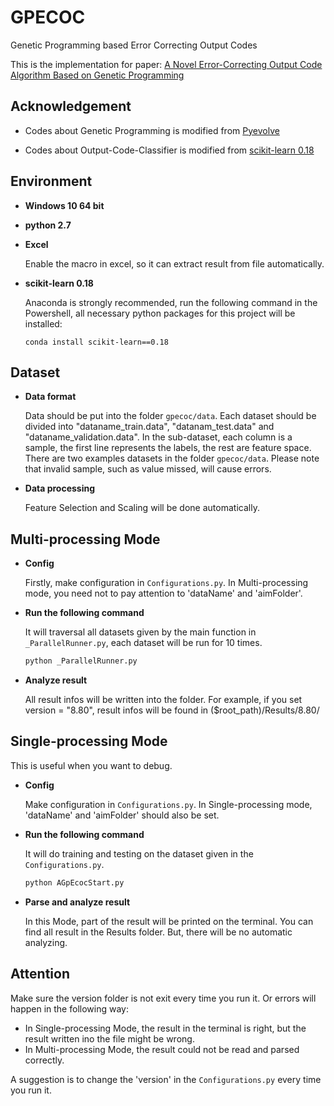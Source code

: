 # GPECOC

Genetic Programming based Error Correcting Output Codes

This is the implementation for paper: [A Novel Error-Correcting Output Code Algorithm Based on Genetic Programming](<https://www.sciencedirect.com/science/article/abs/pii/S2210650219302044>)

## Acknowledgement

- Codes about Genetic Programming is modified from  [Pyevolve](<https://github.com/perone/Pyevolve>)

- Codes about Output-Code-Classifier is modified from  [scikit-learn 0.18](<https://github.com/scikit-learn/scikit-learn/tree/0.18.X>)

## Environment

- **Windows 10 64 bit** 

- **python 2.7**

- **Excel**

  Enable the macro in excel, so it can extract result from file automatically.

- **scikit-learn 0.18**

  Anaconda is strongly recommended, run the following command in the Powershell, all necessary python packages for this project will be installed:

  ```shell
  conda install scikit-learn==0.18
  ```

## Dataset

- **Data format**

  Data should be put into the folder ```gpecoc/data```. Each dataset should be divided into "dataname_train.data", "datanam_test.data" and "dataname_validation.data". In the sub-dataset, each column is a sample, the first line represents the labels, the rest are feature space. There are two examples datasets in the folder ```gpecoc/data```. Please note that invalid sample, such as value missed, will cause errors.

- **Data processing**

  Feature Selection and Scaling will be done automatically. 


## Multi-processing Mode

- **Config**

  Firstly, make configuration in ```Configurations.py```. In Multi-processing mode, you need not to pay attention to 'dataName' and 'aimFolder'.
  
- **Run the following command**

  It will traversal all datasets given by the main function in ```_ParallelRunner.py```, each dataset will be run for 10 times.

  ```python
  python _ParallelRunner.py
  ```

- **Analyze result**

  All result infos will be written into the folder. For example, if you set version = "8.80", result infos will be found in 
  ($root_path)/Results/8.80/

## Single-processing Mode

This is useful when you want to debug.

- **Config**

  Make configuration in ```Configurations.py```. In Single-processing mode, 'dataName' and 'aimFolder' should also be set.
  
- **Run the following command**

  It will do training and testing on the dataset given in the ```Configurations.py```.

  ```python
  python AGpEcocStart.py
  ```

- **Parse and analyze result**

   In this Mode, part of the result will be printed on the terminal. You can find all result in the Results folder.
   But, there will be no automatic analyzing.

## Attention

Make sure the version folder is not exit every time you run it. Or errors will happen in the following way:
- In Single-processing Mode, the result in the terminal is right, but the result written ino the file might be wrong.
- In Multi-processing Mode, the result could not be read and parsed correctly.

A suggestion is to change the 'version' in the ```Configurations.py``` every time you run it.
